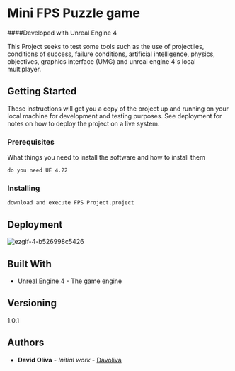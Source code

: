 # Mini FPS Puzzle game
####Developed with Unreal Engine 4

This Project seeks to test some tools such as the use of projectiles, conditions of success, failure conditions, artificial intelligence, physics, objectives, graphics interface (UMG) and unreal engine 4's local multiplayer.

## Getting Started

These instructions will get you a copy of the project up and running on your local machine for development and testing purposes. See deployment for notes on how to deploy the project on a live system.

### Prerequisites

What things you need to install the software and how to install them

```
do you need UE 4.22
```
### Installing

```
download and execute FPS Project.project
```
## Deployment

![ezgif-4-b526998c5426](https://user-images.githubusercontent.com/32910323/56453500-4d100480-6311-11e9-9887-938e3edeb721.gif)


## Built With

* [Unreal Engine 4](https://www.unrealengine.com/) - The game engine

## Versioning

1.0.1

## Authors

* **David Oliva** - *Initial work* - [Davoliva](https://github.com/Davoliva)





